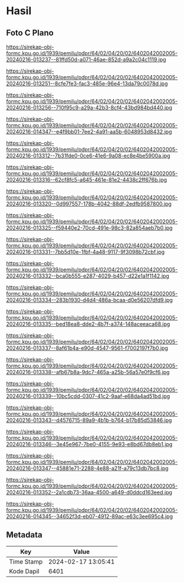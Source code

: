 # Hasil

## Foto C Plano

https://sirekap-obj-formc.kpu.go.id/1939/pemilu/pdpr/64/02/04/20/02/6402042002005-20240216-013237--81ffd50d-a071-46ae-852d-a9a2c04c1119.jpg

https://sirekap-obj-formc.kpu.go.id/1939/pemilu/pdpr/64/02/04/20/02/6402042002005-20240216-013251--8cfe7fe3-fac3-485e-96e4-13da79c0078d.jpg

https://sirekap-obj-formc.kpu.go.id/1939/pemilu/pdpr/64/02/04/20/02/6402042002005-20240216-013256--710f95c9-a29a-42b3-8cf4-43bd984bd440.jpg

https://sirekap-obj-formc.kpu.go.id/1939/pemilu/pdpr/64/02/04/20/02/6402042002005-20240216-014347--e4f9bb01-7ee2-4a91-aa5b-6048953d8432.jpg

https://sirekap-obj-formc.kpu.go.id/1939/pemilu/pdpr/64/02/04/20/02/6402042002005-20240216-013312--7b31fde0-0ce6-41e6-9a08-ec8e4be5900a.jpg

https://sirekap-obj-formc.kpu.go.id/1939/pemilu/pdpr/64/02/04/20/02/6402042002005-20240216-013316--62cf8fc5-a645-461e-81e2-4438c2ff676b.jpg

https://sirekap-obj-formc.kpu.go.id/1939/pemilu/pdpr/64/02/04/20/02/6402042002005-20240216-013320--0d997557-178b-4042-88df-2edfb9587800.jpg

https://sirekap-obj-formc.kpu.go.id/1939/pemilu/pdpr/64/02/04/20/02/6402042002005-20240216-013325--f59440e2-70cd-491e-98c3-82a854aeb7b0.jpg

https://sirekap-obj-formc.kpu.go.id/1939/pemilu/pdpr/64/02/04/20/02/6402042002005-20240216-013331--7bb5d10e-1fbf-4a48-9117-9f3098b72cbf.jpg

https://sirekap-obj-formc.kpu.go.id/1939/pemilu/pdpr/64/02/04/20/02/6402042002005-20240216-013332--bca0b555-e287-4029-b457-d22e1a1f1142.jpg

https://sirekap-obj-formc.kpu.go.id/1939/pemilu/pdpr/64/02/04/20/02/6402042002005-20240216-013334--283b1930-d4d4-486a-bcaa-d0e56207dfd9.jpg

https://sirekap-obj-formc.kpu.go.id/1939/pemilu/pdpr/64/02/04/20/02/6402042002005-20240216-013335--bed18ea8-dde2-4b7f-a374-148aceeaca68.jpg

https://sirekap-obj-formc.kpu.go.id/1939/pemilu/pdpr/64/02/04/20/02/6402042002005-20240216-013337--8af61b4a-e90d-4547-9561-f7002197f7b0.jpg

https://sirekap-obj-formc.kpu.go.id/1939/pemilu/pdpr/64/02/04/20/02/6402042002005-20240216-013338--afb67b8a-9dc7-465a-a25b-56a57e0f9cf6.jpg

https://sirekap-obj-formc.kpu.go.id/1939/pemilu/pdpr/64/02/04/20/02/6402042002005-20240216-013339--10bc5cdd-0307-41c2-9aaf-e68da4ad51bd.jpg

https://sirekap-obj-formc.kpu.go.id/1939/pemilu/pdpr/64/02/04/20/02/6402042002005-20240216-013343--d4576715-89a9-4b1b-b764-b17b85d53846.jpg

https://sirekap-obj-formc.kpu.go.id/1939/pemilu/pdpr/64/02/04/20/02/6402042002005-20240216-013346--3e45e967-7be0-4155-9e93-e8bd67db8eb1.jpg

https://sirekap-obj-formc.kpu.go.id/1939/pemilu/pdpr/64/02/04/20/02/6402042002005-20240216-013347--45881e71-2288-4e88-a21f-a79c13db7bc8.jpg

https://sirekap-obj-formc.kpu.go.id/1939/pemilu/pdpr/64/02/04/20/02/6402042002005-20240216-013352--2a1cdb73-36aa-4500-a649-d0ddcd163eed.jpg

https://sirekap-obj-formc.kpu.go.id/1939/pemilu/pdpr/64/02/04/20/02/6402042002005-20240216-014345--34652f3d-eb07-4912-89ac-e63c3ee695c4.jpg


## Metadata

| Key        | Value               |
| ---------- | ------------------- |
| Time Stamp | 2024-02-17 13:05:41 |
| Kode Dapil | 6401                |



